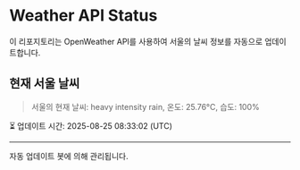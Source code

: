 
# Weather API Status

이 리포지토리는 OpenWeather API를 사용하여 서울의 날씨 정보를 자동으로 업데이트합니다.

## 현재 서울 날씨
> 서울의 현재 날씨: heavy intensity rain, 온도: 25.76°C, 습도: 100%

⏳ 업데이트 시간: 2025-08-25 08:33:02 (UTC)

---
자동 업데이트 봇에 의해 관리됩니다.
